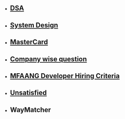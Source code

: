 - ## [DSA](https://github.com/yashbakadiya/Notes/blob/master/DSA.md)
- ## [System Design](https://github.com/yashbakadiya/Notes/blob/master/System%20Design.md)
- ## [MasterCard](https://chatgpt.com/share/673a01cf-2fb8-8004-9ffb-9bba5000ab4c)
- ## [Company wise question](https://github.com/hxu296/leetcode-company-wise-problems-2022/)
- ## [MFAANG Developer Hiring Criteria](https://chatgpt.com/share/6739fa29-a244-8004-8989-83f823a7c939)
- ## [Unsatisfied](https://chatgpt.com/share/6732fb22-8c64-8004-a508-727ec98fa55c)
- ## WayMatcher
